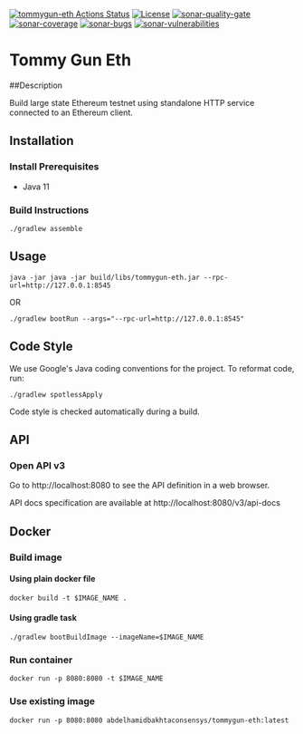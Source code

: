 [![tommygun-eth Actions Status](https://github.com/abdelhamidbakhta/tommygun-eth/workflows/tommygun-eth-ci/badge.svg)](https://github.com/abdelhamidbakhta/tommygun-eth/actions)
[![License](https://img.shields.io/badge/License-Apache%202.0-blue.svg)](https://github.com/abdelhamidbakhta/tommygun-eth/blob/master/LICENSE)
[![sonar-quality-gate][sonar-quality-gate]][sonar-url] [![sonar-coverage][sonar-coverage]][sonar-url] [![sonar-bugs][sonar-bugs]][sonar-url] [![sonar-vulnerabilities][sonar-vulnerabilities]][sonar-url]
# Tommy Gun Eth

##Description

Build large state Ethereum testnet using standalone HTTP service connected to an Ethereum client.

## Installation

### Install Prerequisites

* Java 11

### Build Instructions

```shell script
./gradlew assemble
```

## Usage

```shell script
java -jar java -jar build/libs/tommygun-eth.jar --rpc-url=http://127.0.0.1:8545
```

OR

```shell script
./gradlew bootRun --args="--rpc-url=http://127.0.0.1:8545"
```

## Code Style

We use Google's Java coding conventions for the project. To reformat code, run: 

```shell script 
./gradlew spotlessApply
```

Code style is checked automatically during a build.

## API

### Open API v3

Go to http://localhost:8080 to see the API definition in a web browser.

API docs specification are available at http://localhost:8080/v3/api-docs

## Docker

### Build image

#### Using plain docker file
```shell script
docker build -t $IMAGE_NAME .
```

#### Using gradle task
```shell script
./gradlew bootBuildImage --imageName=$IMAGE_NAME
```

### Run container

```shell script
docker run -p 8080:8080 -t $IMAGE_NAME
```

### Use existing image

```shell script
docker run -p 8080:8080 abdelhamidbakhtaconsensys/tommygun-eth:latest
```


[sonar-url]: https://sonarcloud.io/dashboard?id=abdelhamidbakhta_tommygun-eth
[sonar-quality-gate]: https://sonarcloud.io/api/project_badges/measure?project=abdelhamidbakhta_tommygun-eth&metric=alert_status
[sonar-coverage]: https://sonarcloud.io/api/project_badges/measure?project=abdelhamidbakhta_tommygun-eth&metric=coverage
[sonar-bugs]: https://sonarcloud.io/api/project_badges/measure?project=abdelhamidbakhta_tommygun-eth&metric=bugs
[sonar-vulnerabilities]: https://sonarcloud.io/api/project_badges/measure?project=abdelhamidbakhta_tommygun-eth&metric=vulnerabilities